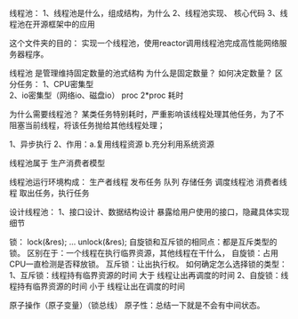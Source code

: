 线程池：
1、线程池是什么，组成结构，为什么
2、线程池实现、  核心代码
3、线程池在开源框架中的应用

这个文件夹的目的：
实现一个线程池，使用reactor调用线程池完成高性能网络服务器程序。



线程池   是管理维持固定数量的池式结构
为什么是固定数量？
如何决定数量？
    区分任务：
        1、CPU密集型    
        2、io密集型（网络io、磁盘io）
    proc  2*proc
    耗时

为什么需要线程池？
某类任务特别耗时，严重影响该线程处理其他任务，为了不阻塞当前线程，将该任务抛给其他线程处理；


1、异步执行
2、作用：a.复用线程资源 b.充分利用系统资源

线程池属于  生产消费者模型

线程池运行环境构成：
生产者线程     发布任务
队列    存储任务    调度线程池
消费者线程  取出任务，执行任务

设计线程池：
1、接口设计、数据结构设计
    暴露给用户使用的接口，隐藏具体实现细节

锁：
    lock(&res);
    ...
    unlock(&res);
自旋锁和互斥锁的相同点：都是互斥类型的锁。
区别在于：一个线程在执行临界资源，其他线程在干什么，
自旋锁：占用CPU一直检测是否释放锁。
互斥锁：让出执行权。
如何确定怎么选择锁的类型：
1、互斥锁：线程持有临界资源的时间 大于 线程让出再调度的时间
2、自旋锁：线程持有临界资源的时间 小于 线程让出在调度的时间

原子操作（原子变量）（锁总线） 
原子性：总结一下就是不会有中间状态。



